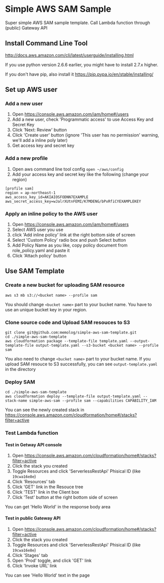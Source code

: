 # Simple AWS SAM Sample

Super simple AWS SAM sample template. Call Lambda function through (public) Gateway API

## Install Command Line Tool

http://docs.aws.amazon.com/cli/latest/userguide/installing.html

If you use python version 2.6.6 earlier, you might have to install 2.7.x higher. 

If you don't have pip, also install it
https://pip.pypa.io/en/stable/installing/


## Set up AWS user
### Add a new user
1. Open https://console.aws.amazon.com/iam/home#/users
2. Add a new user, check 'Programmatic access' to use Access Key and Secret Key
3. Click 'Next: Review' button
4. Click 'Create user' button (ignore 'This user has no permission' warning, we'll add a inline poly later)
5. Get access key and secret key

### Add a new profile
1. Open aws command line tool config `open ~/aws/config`
2. Add your access key and secret key like the following (change your region)
```
[profile sam]
region = ap-northeast-1
aws_access_key_id=AKIAIOSFODNN7EXAMPLE
aws_secret_access_key=wJalrXUtnFEMI/K7MDENG/bPxRfiCYEXAMPLEKEY
```

### Apply an inline policy to the AWS user
1. Open https://console.aws.amazon.com/iam/home#/users
2. Select AWS user you use
3. click 'Add inline policy' link at the right bottom side of screen
4. Select 'Custom Policy' radio box and push Select button
5. Add Policy Name as you like, copy policy document from role_policy.yaml and paste it
6. Click 'Attach policy' button

## Use SAM Template
### Create a new bucket for uploading SAM resource
```aws s3 mb s3://<bucket name> --profile sam```

You should change `<bucket name>` part to your bucket name. You have to use an unique bucket key in your region.

### Clone source code and Upload SAM resouces to S3
```
git clone git@github.com:memolog/simple-aws-sam-template.git
cd ./simple-aws-sam-template
aws cloudformation package --template-file template.yaml --output-template-file output-template.yaml --s3-bucket <bucket name> --profile sam
```

You also need to change `<bucket name>` part to your bucket name.
If you upload SAM resouce to S3 successfully, you can see `output-template.yaml` in the directory

### Deploy SAM
```
cd ./simple-aws-sam-template
aws cloudformation deploy --template-file output-template.yaml --stack-name simple-aws-sam --profile sam --capabilities CAPABILITY_IAM
```

You can see the newly created stack in https://console.aws.amazon.com/cloudformation/home#/stacks?filter=active

### Test Lambda function
#### Test in Getway API console
1. Open https://console.aws.amazon.com/cloudformation/home#/stacks?filter=active
2. Click the stack you created
3. Toggle Resources and click 'ServerlessRestApi' Phisical ID (like `19cwa16e8e`)
4. Click 'Resources' tab
5. Click 'GET' link in the Resouce tree
6. Click 'TEST' link in the Client box
7. Click 'Test' button at the right bottom side of screen

You can get 'Hello World' in the response body area

#### Test in public Gateway API
1. Open https://console.aws.amazon.com/cloudformation/home#/stacks?filter=active
2. Click the stack you created
3. Toggle Resources and click 'ServerlessRestApi' Phisical ID (like `19cwa16e8e`)
4. Click 'Stages' tab
5. Open 'Prod' toggle, and click 'GET' link
6. Click 'Invoke URL' link

You can see 'Hello World' text in the page
